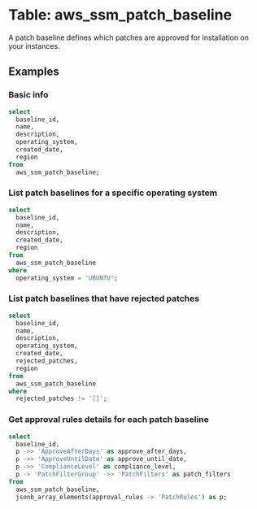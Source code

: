 # Table: aws_ssm_patch_baseline

A patch baseline defines which patches are approved for installation on your instances.

## Examples

### Basic info

```sql
select
  baseline_id,
  name,
  description,
  operating_system,
  created_date,
  region
from
  aws_ssm_patch_baseline;
```

### List patch baselines for a specific operating system

```sql
select
  baseline_id,
  name,
  description,
  created_date,
  region
from
  aws_ssm_patch_baseline
where
  operating_system = 'UBUNTU';
```

### List patch baselines that have rejected patches

```sql
select
  baseline_id,
  name,
  description,
  operating_system,
  created_date,
  rejected_patches,
  region
from
  aws_ssm_patch_baseline
where
  rejected_patches != '[]';
```

### Get approval rules details for each patch baseline

```sql
select
  baseline_id,
  p ->> 'ApproveAfterDays' as approve_after_days,
  p ->> 'ApproveUntilDate' as approve_until_date,
  p ->> 'ComplianceLevel' as compliance_level,
  p -> 'PatchFilterGroup' ->> 'PatchFilters' as patch_filters
from
  aws_ssm_patch_baseline,
  jsonb_array_elements(approval_rules -> 'PatchRules') as p;
```

